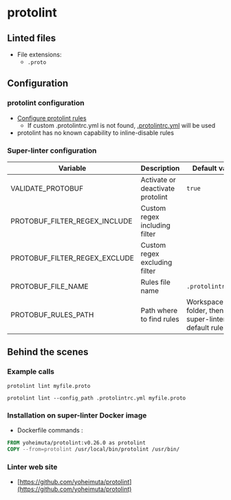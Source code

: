 <!-- markdownlint-disable MD033 MD041 -->
<!-- Generated by .automation/build.py, please do not update manually -->
# protolint

## Linted files

- File extensions:
  - `.proto`

## Configuration

### protolint configuration

- [Configure protolint rules](https://github.com/yoheimuta/protolint#rules)
  - If custom .protolintrc.yml is not found, [.protolintrc.yml](https://github.com/nvuillam/super-linter/tree/POC_RefactorInPython/TEMPLATES/.protolintrc.yml) will be used
- protolint has no known capability to inline-disable rules

### Super-linter configuration

| Variable | Description | Default value |
| ----------------- | -------------- | -------------- |
| VALIDATE_PROTOBUF | Activate or deactivate protolint | `true` |
| PROTOBUF_FILTER_REGEX_INCLUDE | Custom regex including filter |  |
| PROTOBUF_FILTER_REGEX_EXCLUDE | Custom regex excluding filter |  |
| PROTOBUF_FILE_NAME | Rules file name | `.protolintrc.yml` |
| PROTOBUF_RULES_PATH | Path where to find rules | Workspace folder, then super-linter default rules |

## Behind the scenes

### Example calls

```shell
protolint lint myfile.proto
```

```shell
protolint lint --config_path .protolintrc.yml myfile.proto
```


### Installation on super-linter Docker image

- Dockerfile commands :
```dockerfile
FROM yoheimuta/protolint:v0.26.0 as protolint
COPY --from=protolint /usr/local/bin/protolint /usr/bin/
```


### Linter web site
- [https://github.com/yoheimuta/protolint](https://github.com/yoheimuta/protolint)

